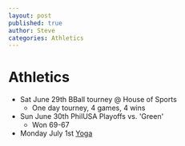 ```yaml
---
layout: post
published: true
author: Steve
categories: Athletics
---
```


# Athletics

- Sat June 29th BBall tourney @ House of Sports
  - One day tourney, 4 games, 4 wins
- Sun June 30th PhilUSA Playoffs vs. 'Green'
  - Won 69-67
- Monday July 1st [Yoga](https://www.instagram.com/tvyogi)


